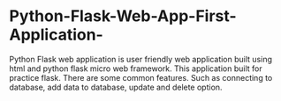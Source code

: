 # Python-Flask-Web-App-First-Application-
Python Flask web application is user friendly web application built using html and python flask micro web framework. This application built for practice flask. There are some common features. Such as connecting to database, add data to database, update and delete option.
